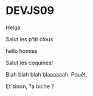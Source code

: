 # DEVJS09

Helga


Salut les p'tit clous


hello homies

Salut les coquines!

Blah blah blah blaaaaaah. Pouêt.

Et sinon, ?a biche ?
